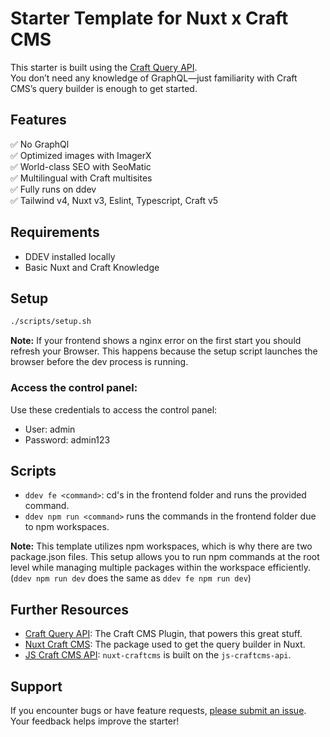 # Starter Template for Nuxt x Craft CMS

This starter is built using the [Craft Query API](https://samuelreichor.at/libraries/craft-query-api).  
You don’t need any knowledge of GraphQL—just familiarity with Craft CMS’s query builder is enough to get started.

## Features

✅ No GraphQl <br>
✅ Optimized images with ImagerX <br>
✅ World-class SEO with SeoMatic <br>
✅ Multilingual with Craft multisites <br>
✅ Fully runs on ddev <br>
✅ Tailwind v4, Nuxt v3, Eslint, Typescript, Craft v5 

## Requirements

- DDEV installed locally
- Basic Nuxt and Craft Knowledge

## Setup

```bash
./scripts/setup.sh
```

**Note:** If your frontend shows a nginx error on the first start you should refresh your Browser. 
This happens because the setup script launches the browser before the dev process is running. 

### Access the control panel:
Use these credentials to access the control panel:
- User: admin
- Password: admin123

## Scripts
- `ddev fe <command>`: cd's in the frontend folder and runs the provided command.
- `ddev npm run <command>` runs the commands in the frontend folder due to npm workspaces.

**Note:** This template utilizes npm workspaces, which is why there are two package.json files. 
This setup allows you to run npm commands at the root level while managing multiple packages 
within the workspace efficiently. (`ddev npm run dev` does the same as `ddev fe npm run dev`)

## Further Resources

- [Craft Query API](https://samuelreichor.at/libraries/craft-query-api): The Craft CMS Plugin, that powers this great stuff.
- [Nuxt Craft CMS](https://samuelreichor.at/libraries/nuxt-craftcms): The package used to get the query builder in Nuxt.
- [JS Craft CMS API](https://samuelreichor.at/libraries/js-craftcms-api): `nuxt-craftcms` is built on the `js-craftcms-api`.


## Support

If you encounter bugs or have feature requests, [please submit an issue](/../../issues/new). Your feedback helps improve the starter!

